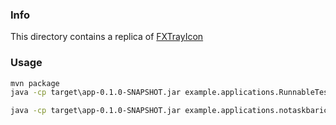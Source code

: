 ### Info

This directory contains a replica of [FXTrayIcon](https://github.com/dustinkredmond/FXTrayIcon)


### Usage

```cmd
mvn package
java -cp target\app-0.1.0-SNAPSHOT.jar example.applications.RunnableTest
```

```cmd
java -cp target\app-0.1.0-SNAPSHOT.jar example.applications.notaskbaricon.Main
```